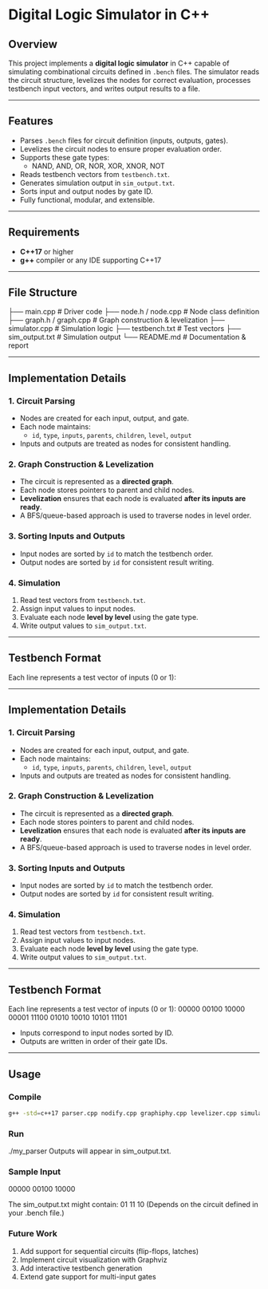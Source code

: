# Digital Logic Simulator in C++

## Overview

This project implements a **digital logic simulator** in C++ capable of simulating combinational circuits defined in `.bench` files. The simulator reads the circuit structure, levelizes the nodes for correct evaluation, processes testbench input vectors, and writes output results to a file.

---

## Features

- Parses `.bench` files for circuit definition (inputs, outputs, gates).
- Levelizes the circuit nodes to ensure proper evaluation order.
- Supports these gate types:
  - NAND, AND, OR, NOR, XOR, XNOR, NOT
- Reads testbench vectors from `testbench.txt`.
- Generates simulation output in `sim_output.txt`.
- Sorts input and output nodes by gate ID.
- Fully functional, modular, and extensible.

---

## Requirements

- **C++17** or higher
- **g++** compiler or any IDE supporting C++17

---

## File Structure
├── main.cpp # Driver code
├── node.h / node.cpp # Node class definition
├── graph.h / graph.cpp # Graph construction & levelization
├── simulator.cpp # Simulation logic
├── testbench.txt # Test vectors
├── sim_output.txt # Simulation output
└── README.md # Documentation & report


---

## Implementation Details

### 1. Circuit Parsing

- Nodes are created for each input, output, and gate.
- Each node maintains:
  - `id`, `type`, `inputs`, `parents`, `children`, `level`, `output`
- Inputs and outputs are treated as nodes for consistent handling.

### 2. Graph Construction & Levelization

- The circuit is represented as a **directed graph**.
- Each node stores pointers to parent and child nodes.
- **Levelization** ensures that each node is evaluated **after its inputs are ready**.
- A BFS/queue-based approach is used to traverse nodes in level order.

### 3. Sorting Inputs and Outputs

- Input nodes are sorted by `id` to match the testbench order.
- Output nodes are sorted by `id` for consistent result writing.

### 4. Simulation

1. Read test vectors from `testbench.txt`.
2. Assign input values to input nodes.
3. Evaluate each node **level by level** using the gate type.
4. Write output values to `sim_output.txt`.

---

## Testbench Format

Each line represents a test vector of inputs (0 or 1):

---

## Implementation Details

### 1. Circuit Parsing

- Nodes are created for each input, output, and gate.
- Each node maintains:
  - `id`, `type`, `inputs`, `parents`, `children`, `level`, `output`
- Inputs and outputs are treated as nodes for consistent handling.

### 2. Graph Construction & Levelization

- The circuit is represented as a **directed graph**.
- Each node stores pointers to parent and child nodes.
- **Levelization** ensures that each node is evaluated **after its inputs are ready**.
- A BFS/queue-based approach is used to traverse nodes in level order.

### 3. Sorting Inputs and Outputs

- Input nodes are sorted by `id` to match the testbench order.
- Output nodes are sorted by `id` for consistent result writing.

### 4. Simulation

1. Read test vectors from `testbench.txt`.
2. Assign input values to input nodes.
3. Evaluate each node **level by level** using the gate type.
4. Write output values to `sim_output.txt`.

---

## Testbench Format

Each line represents a test vector of inputs (0 or 1):
00000
00100
10000
00001
11100
01010
10010
10101
11101


- Inputs correspond to input nodes sorted by ID.
- Outputs are written in order of their gate IDs.

---

## Usage

### Compile

```bash
g++ -std=c++17 parser.cpp nodify.cpp graphiphy.cpp levelizer.cpp simulator.cpp -o my_parser
```
### Run
./my_parser
Outputs will appear in sim_output.txt.

### Sample Input
00000
00100
10000


The sim_output.txt might contain:
01
11
10
(Depends on the circuit defined in your .bench file.)


### Future Work

1. Add support for sequential circuits (flip-flops, latches)
2. Implement circuit visualization with Graphviz
3. Add interactive testbench generation
4. Extend gate support for multi-input gates